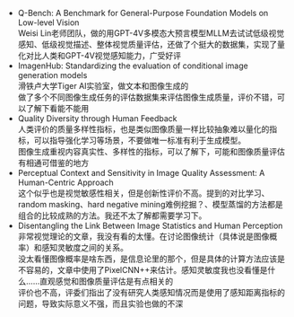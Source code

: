 * Q-Bench: A Benchmark for General-Purpose Foundation Models on Low-level Vision  
Weisi Lin老师团队，做的用GPT-4V多模态大预言模型MLLM去试试低级视觉感知、低级视觉描述、整体视觉质量评估，还做了个挺大的数据集，实现了量化对比人类和GPT-4V视觉感知能力，广受好评  
* ImagenHub: Standardizing the evaluation of conditional image generation models  
滑铁卢大学Tiger AI实验室，做文本和图像生成的  
做了多个不同图像生成任务的评估数据集来评估图像生成质量，评价不错，可以了解下看能不能用  
* Quality Diversity through Human Feedback  
人类评价的质量多样性指标，也是类似图像质量一样比较抽象难以量化的指标，可以指导强化学习等场景，不要做唯一标准有利于生成模型。  
图像生成重视内容真实性、多样性的指标，可以了解下，可能和图像质量评估有相通可借鉴的地方  
* Perceptual Context and Sensitivity in Image Quality Assessment: A Human-Centric Approach  
这个似乎也是视觉敏感性相关，但是创新性评价不高。提到的对比学习、random masking、hard negative mining难例挖掘？、模型蒸馏的方法都是组合的比较成熟的方法。我还不太了解都需要学习下。  
* Disentangling the Link Between Image Statistics and Human Perception  
非常视觉理论的文章，我没有看的太懂。在讨论图像统计（具体说是图像概率）和感知灵敏度之间的关系。  
没太看懂图像概率是啥东西，是信息论里的那个，但是具体的计算方法应该是不容易的，文章中使用了PixelCNN++来估计。感知灵敏度我也没看懂是什么……直观感觉和图像质量评估是有点相关的  
评价也不高，评委们指出了没有研究人类感知情况而是使用了感知距离指标的问题，导致实际意义不强，而且实验也做的不深  